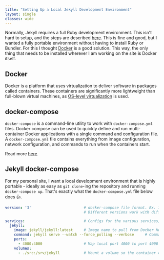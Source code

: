 ```yaml
---
title: "Setting Up a Local Jekyll Development Environment"
layout: single
classes: wide
---
```


Normally, Jekyll requires a full Ruby development environment. This isn't hard to setup, and the steps are described [here](https://jekyllrb.com/docs/). This is fine and good, but I wanted a fully portable environment without having to install Ruby or Bundler. For this I thought [Docker](https://www.docker.com) is a good solution. This way, the only thing that needs to be installed wherever I am working on the site is Docker itself.

## Docker

Docker is a platform that uses virtualization to deliver software in packages called containers. These containers are significantly more lightweight than full-blown virtual machines, as [OS-level virtualization](https://en.wikipedia.org/wiki/OS-level_virtualization) is used.

## docker-compose

`docker-compose` is a command-line utility to work with `docker-compose.yml` files. Docker compose can be used to quickly define and run multi-container Docker applications with a single command and configuration file. A `docker-compose.yml` file contains everything from image configuration, network configuration, and commands to run when the containers start.

Read more [here](https://docs.docker.com/compose/).

## Jekyll docker-compose

For my personal site, I want a local development environment that is highly portable - ideally as easy as `git clone`-ing the repository and running `docker-compose up`. That's exactly what the `docker-compose.yml` file below does 👍.

```yml
version: '3'                        # docker-compose file format. Ex. 1, 2, or 3.
                                    # Different versions work with different versions of Docker

services:                           # Configs for the various services, we just have one
  jekyll:
    image: jekyll/jekyll:latest     # Image name to pull from Docker Hub
    command: jekyll serve --watch --force_polling --verbose     # Command to run when the container starts
    ports:
      - 4000:4000                   # Map local port 4000 to port 4000 in the container
    volumes:
      - ./src:/srv/jekyll           # Mount a volume so the container can access local data in the src directory
```
